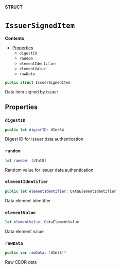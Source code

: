 **STRUCT**

# `IssuerSignedItem`

**Contents**

- [Properties](#properties)
  - `digestID`
  - `random`
  - `elementIdentifier`
  - `elementValue`
  - `rawData`

```swift
public struct IssuerSignedItem
```

Data item signed by issuer

## Properties
### `digestID`

```swift
public let digestID: UInt64
```

Digest ID for issuer data authentication

### `random`

```swift
let random: [UInt8]
```

Random value for issuer data authentication

### `elementIdentifier`

```swift
public let elementIdentifier: DataElementIdentifier
```

Data element identifier

### `elementValue`

```swift
let elementValue: DataElementValue
```

Data element value

### `rawData`

```swift
public var rawData: [UInt8]?
```

Raw CBOR data
